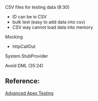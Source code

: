 








CSV files for testing data (8:30)
- ID can be in CSV
- bulk test (easy to add data into csv)
- CSV way cannot load data into memory

Mocking
- httpCallOut

System.StubProvider

Avoid DML (35:24)



## Reference:
[Advanced Apex Testing](https://www.youtube.com/watch?v=IWVpaYBx3bc)
